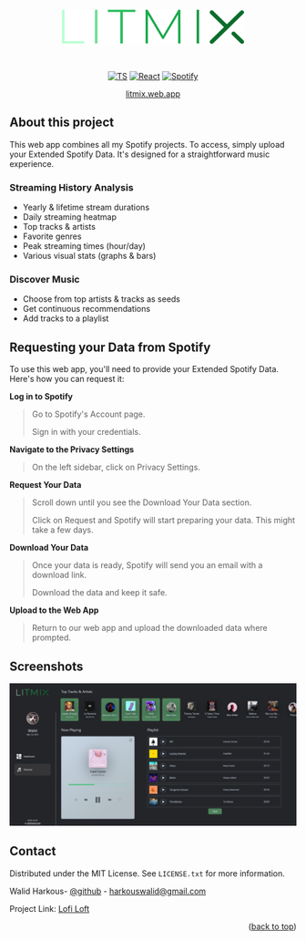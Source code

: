 <a name="readme-top"></a>

<!-- PROJECT LOGO -->
<br />
<div align="center">
  <a href="https://litmix.web.app">
    <img src="public/assets/logo.png" alt="Logo" width="320" height="60">
  </a>


  <p align="center">
    <br />
  </p>

  
</div>



<div align="center">

[![TS][TS]][TS-url]
[![React][React]][React-url]
[![Spotify][Spotify]][Spotify-url]

<a href="https://litmix.web.app/">
    litmix.web.app
</a>
    
</div>

## About this project

This web app combines all my Spotify projects. To access, simply upload your Extended Spotify Data. 
It's designed for a straightforward music experience.

### Streaming History Analysis
- Yearly & lifetime stream durations
- Daily streaming heatmap
- Top tracks & artists
- Favorite genres
- Peak streaming times (hour/day)
- Various visual stats (graphs & bars)

### Discover Music
- Choose from top artists & tracks as seeds
- Get continuous recommendations
- Add tracks to a playlist

## Requesting your Data from Spotify
To use this web app, you'll need to provide your Extended Spotify Data. Here's how you can request it:

**Log in to Spotify**
> Go to Spotify's Account page.
> 
> Sign in with your credentials.

**Navigate to the Privacy Settings**
> On the left sidebar, click on Privacy Settings.

**Request Your Data**
> Scroll down until you see the Download Your Data section.
>
> Click on Request and Spotify will start preparing your data. This might take a few days.

**Download Your Data**
> Once your data is ready, Spotify will send you an email with a download link.
> 
> Download the data and keep it safe.

**Upload to the Web App**
> Return to our web app and upload the downloaded data where prompted.

<!-- SCREENSHOTS -->

## Screenshots
<div align="center">
  
  <a href="">
    <img src="public/discover.png" width="840">
  </a>

  <br/>
</div>

<!-- CONTACT -->

## Contact

Distributed under the MIT License. See `LICENSE.txt` for more information.

Walid Harkous- [@github](https://github.com/SimpleLogix) - harkouswalid@gmail.com

Project Link: [Lofi Loft](https://github.com/SimpleLogix/Lofi-loft)

<p align="right">(<a href="#readme-top">back to top</a>)</p>

[React]: https://img.shields.io/badge/React-20232A?style=for-the-badge&logo=react&logoColor=61DAFB
[React-url]: https://react.dev/
[TS]: https://img.shields.io/badge/TypeScript-007ACC?style=for-the-badge&logo=typescript&logoColor=white
[TS-url]: https://www.typescriptlang.org/
[Spotify]: https://img.shields.io/badge/Spotify-1ED760?&style=for-the-badge&logo=spotify&logoColor=white
[Spotify-url]: https://developer.spotify.com/documentation/web-api
